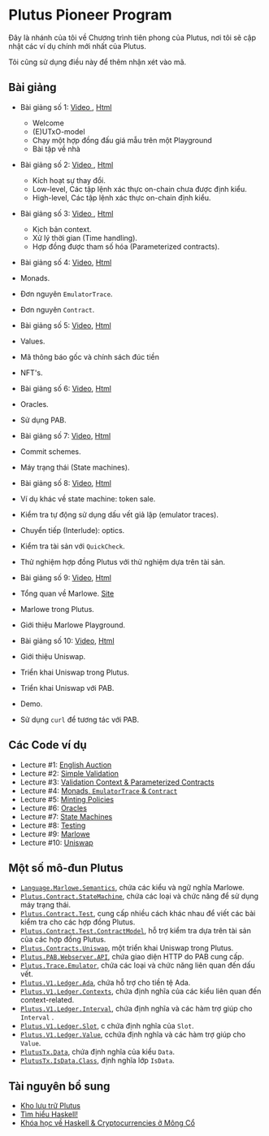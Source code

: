 # Plutus Pioneer Program

Đây là nhánh của tôi về Chương trình tiên phong của Plutus, nơi tôi sẽ cập nhật các ví dụ chính mới nhất của Plutus.

Tôi cũng sử dụng điều này để thêm nhận xét vào mã.


## Bài giảng

- Bài giảng số 1: [Video ](https://youtu.be/CJD8ctJqDw0), [Html](week1.md)

  - Welcome
  - (E)UTxO-model
  - Chạy một hợp đồng đấu giá mẫu trên một Playground
  - Bài tập về nhà

- Bài giảng số 2: [Video ](https://youtu.be/7nDGZkUIeUQ), [Html](week2.md)

  - Kích hoạt sự thay đổi.
  - Low-level, Các tập lệnh xác thực on-chain chưa được định kiểu.
  - High-level, Các tập lệnh xác thực on-chain định kiểu.

- Bài giảng số 3: [Video ](https://youtu.be/WG3uw-TkW2k), [Html](week3.md)

  - Kịch bản context.
  - Xử lý thời gian (Time handling).
  - Hợp đồng được tham số hóa (Parameterized contracts).

-  Bài giảng số 4: [Video](https://youtu.be/6Reuh0xZDjY), [Html](week4.md)

  - Monads.
  - Đơn nguyên `EmulatorTrace`.
  - Đơn nguyên `Contract`.

-  Bài giảng số 5: [Video](https://youtu.be/6VbhY162GQA), [Html](week5.md)

  - Values.
  - Mã thông báo gốc và chính sách đúc tiền
  - NFT's.

-  Bài giảng số 6: [Video](https://youtu.be/wY7R-PJn66g), [Html](week6.md)

  - Oracles.
  - Sử dụng PAB.

-  Bài giảng số 7: [Video](https://youtu.be/oJupInqvJUI), [Html](week7.md)

  - Commit schemes.
  - Máy trạng thái (State machines).

-  Bài giảng số 8: [Video](https://youtu.be/JMRwkMgaBOg), [Html](week8.md)

  - Ví dụ khác về state machine: token sale.
  - Kiểm tra tự động sử dụng dấu vết giả lập (emulator traces).
  - Chuyển tiếp (Interlude): optics.
  - Kiểm tra tài sản với `QuickCheck`.
  - Thử nghiệm hợp đồng Plutus với thử nghiệm dựa trên tài sản.

-  Bài giảng số 9: [Video](https://youtu.be/-RpCqHuxfQQ), [Html](week9.md)

  - Tổng quan về Marlowe.  [Site](https://github.com/input-output-hk/plutus-pioneer-program/blob/main/Marlowe_Plutus_Pioneers_June_2021.pdf)
  - Marlowe trong Plutus.
  - Giới thiệu Marlowe Playground.

-  Bài giảng số 10: [Video](https://youtu.be/Dg36h9YPMz4), [Html](week10.md)

  - Giới thiệu Uniswap.
  - Triển khai Uniswap trong Plutus.
  - Triển khai Uniswap với PAB.
  - Demo.
  - Sử dụng `curl` để tương tác với PAB.

## Các Code ví dụ 

- Lecture #1:  [English Auction](code/week01)
- Lecture #2:  [Simple Validation](code/week02)
- Lecture #3:  [Validation Context & Parameterized Contracts](code/week03)
- Lecture #4:  [Monads, `EmulatorTrace` & `Contract`](code/week04)
- Lecture #5:  [Minting Policies](code/week05)
- Lecture #6:  [Oracles](code/week06)
- Lecture #7:  [State Machines](code/week07)
- Lecture #8:  [Testing](code/week08)
- Lecture #9:  [Marlowe](code/week09)
- Lecture #10: [Uniswap](code/week10)


## Một số mô-đun Plutus

- [`Language.Marlowe.Semantics`](https://github.com/input-output-hk/plutus/blob/master/marlowe/src/Language/Marlowe/Semantics.hs), chứa các kiểu và ngữ nghĩa Marlowe.
- [`Plutus.Contract.StateMachine`](https://github.com/input-output-hk/plutus/blob/master/plutus-contract/src/Plutus/Contract/StateMachine.hs), chứa các loại và chức năng để sử dụng máy trạng thái.
- [`Plutus.Contract.Test`](https://github.com/input-output-hk/plutus/blob/master/plutus-contract/src/Plutus/Contract/Test.hs), cung cấp nhiều cách khác nhau để viết các bài kiểm tra cho các hợp đồng Plutus.
- [`Plutus.Contract.Test.ContractModel`](https://github.com/input-output-hk/plutus/blob/master/plutus-contract/src/Plutus/Contract/Test/ContractModel.hs), hỗ trợ kiểm tra dựa trên tài sản của các hợp đồng Plutus.
- [`Plutus.Contracts.Uniswap`](https://github.com/input-output-hk/plutus/blob/master/plutus-use-cases/src/Plutus/Contracts/Uniswap.hs),  một triển khai Uniswap trong Plutus.
- [`Plutus.PAB.Webserver.API`](https://github.com/input-output-hk/plutus/blob/master/plutus-pab/src/Plutus/PAB/Webserver/API.hs), chứa giao diện HTTP do PAB cung cấp.
- [`Plutus.Trace.Emulator`](https://github.com/input-output-hk/plutus/blob/master/plutus-contract/src/Plutus/Trace/Emulator.hs), chứa các loại và chức năng liên quan đến dấu vết.
- [`Plutus.V1.Ledger.Ada`](https://github.com/input-output-hk/plutus/blob/master/plutus-ledger-api/src/Plutus/V1/Ledger/Ada.hs), chứa hỗ trợ cho tiền tệ Ada.
- [`Plutus.V1.Ledger.Contexts`](https://github.com/input-output-hk/plutus/blob/master/plutus-ledger-api/src/Plutus/V1/Ledger/Contexts.hs), chứa định nghĩa của các kiểu liên quan đến context-related.
- [`Plutus.V1.Ledger.Interval`](https://github.com/input-output-hk/plutus/blob/master/plutus-ledger-api/src/Plutus/V1/Ledger/Interval.hs), chứa định nghĩa và các hàm trợ giúp cho `Interval` .
- [`Plutus.V1.Ledger.Slot`](https://github.com/input-output-hk/plutus/blob/master/plutus-ledger-api/src/Plutus/V1/Ledger/Slot.hs), c chứa định nghĩa của `Slot`.
- [`Plutus.V1.Ledger.Value`](https://github.com/input-output-hk/plutus/blob/master/plutus-ledger-api/src/Plutus/V1/Ledger/Value.hs), cchứa định nghĩa và các hàm trợ giúp cho `Value`.
- [`PlutusTx.Data`](https://github.com/input-output-hk/plutus/blob/master/plutus-tx/src/PlutusTx/Data.hs), chứa định nghĩa của kiểu `Data`.
- [`PlutusTx.IsData.Class`](https://github.com/input-output-hk/plutus/blob/master/plutus-tx/src/PlutusTx/IsData/Class.hs), định nghĩa lớp `IsData`.


## Tài nguyên bổ sung

- [Kho lưu trữ Plutus](https://github.com/input-output-hk/plutus)
- [Tìm hiểu Haskell!](http://learnyouahaskell.com/)
- [Khóa học về Haskell & Cryptocurrencies ở Mông Cổ](https://www.youtube.com/playlist?list=PLJ3w5xyG4JWmBVIigNBytJhvSSfZZzfTm)
